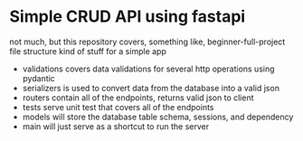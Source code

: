 # Simple CRUD API using fastapi

not much, but this repository covers, something like, beginner-full-project file structure kind of stuff for a simple app
- validations covers data validations for several http operations using pydantic
- serializers is used to convert data from the database into a valid json
- routers contain all of the endpoints, returns valid json to client
- tests serve unit test that covers all of the endpoints
- models will store the database table schema, sessions, and dependency
- main will just serve as a shortcut to run the server
